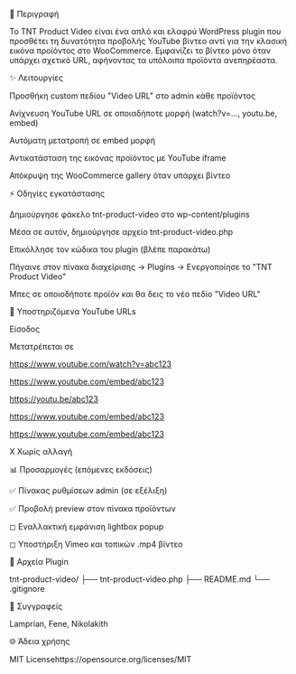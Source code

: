 📄 Περιγραφή

Το TNT Product Video είναι ένα απλό και ελαφρύ WordPress plugin που προσθέτει τη δυνατότητα προβολής YouTube βίντεο αντί για την κλασική εικόνα προϊόντος στο WooCommerce. Εμφανίζει το βίντεο μόνο όταν υπάρχει σχετικό URL, αφήνοντας τα υπόλοιπα προϊόντα ανεπηρέαστα.

✨ Λειτουργίες

Προσθήκη custom πεδίου "Video URL" στο admin κάθε προϊόντος

Ανίχνευση YouTube URL σε οποιαδήποτε μορφή (watch?v=..., youtu.be, embed)

Αυτόματη μετατροπή σε embed μορφή

Αντικατάσταση της εικόνας προϊόντος με YouTube iframe

Απόκρυψη της WooCommerce gallery όταν υπάρχει βίντεο

⚡ Οδηγίες εγκατάστασης

Δημιούργησε φάκελο tnt-product-video στο wp-content/plugins

Μέσα σε αυτόν, δημιούργησε αρχείο tnt-product-video.php

Επικόλλησε τον κώδικα του plugin (βλέπε παρακάτω)

Πήγαινε στον πίνακα διαχείρισης → Plugins → Ενεργοποίησε το "TNT Product Video"

Μπες σε οποιοδήποτε προϊόν και θα δεις το νέο πεδίο "Video URL"

🔹 Υποστηριζόμενα YouTube URLs

Είσοδος

Μετατρέπεται σε

https://www.youtube.com/watch?v=abc123

https://www.youtube.com/embed/abc123

https://youtu.be/abc123

https://www.youtube.com/embed/abc123

https://www.youtube.com/embed/abc123

Χ Χωρίς αλλαγή

📊 Προσαρμογές (επόμενες εκδόσεις)

✅ Πίνακας ρυθμίσεων admin (σε εξέλιξη)

✅ Προβολή preview στον πίνακα προϊόντων

◻ Εναλλακτική εμφάνιση lightbox popup

◻ Υποστήριξη Vimeo και τοπικών .mp4 βίντεο

📁 Αρχεία Plugin

tnt-product-video/
├── tnt-product-video.php
├── README.md
└── .gitignore

🚀 Συγγραφείς

Lamprian, Fene, Nikolakith

🌐 Άδεια χρήσης

MIT Licensehttps://opensource.org/licenses/MIT
